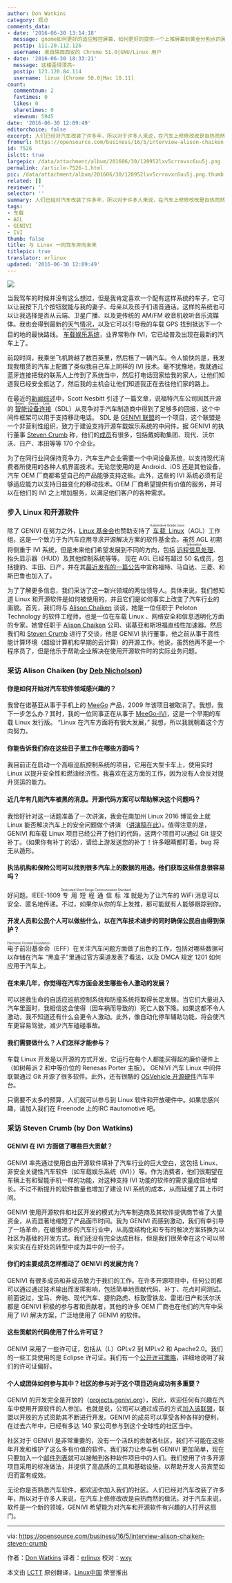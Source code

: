 ```yaml
---
author: Don Watkins
category: 观点
comments_data:
- date: '2016-06-30 13:14:18'
  message: gnome如何更好的适应触控屏幕，如何更好的提供一个上推屏幕到黄金分割点的屏幕键盘更值得期待！！！
  postip: 111.20.112.126
  username: 来自陕西西安的 Chrome 51.0|GNU/Linux 用户
- date: '2016-06-30 18:33:21'
  message: 这楼歪得漂亮~
  postip: 123.120.84.114
  username: linux [Chrome 50.0|Mac 10.11]
count:
  commentnum: 2
  favtimes: 0
  likes: 0
  sharetimes: 0
  viewnum: 5945
date: '2016-06-30 12:09:49'
editorchoice: false
excerpt: 人们已经对汽车改装了许多年，所以对于许多人来说，在汽车上修修改改是自热而然的做法。对于汽车来说，软件是一个新的领域，希望能为对汽车和开源软件有兴趣的人打开这扇门。
fromurl: https://opensource.com/business/16/5/interview-alison-chaiken-steven-crumb
id: 7526
islctt: true
largepic: /data/attachment/album/201606/30/120952lxv5crrovxc6uu5j.png
permalink: /article-7526-1.html
pic: /data/attachment/album/201606/30/120952lxv5crrovxc6uu5j.png.thumb.jpg
related: []
reviewer: ''
selector: ''
summary: 人们已经对汽车改装了许多年，所以对于许多人来说，在汽车上修修改改是自热而然的做法。对于汽车来说，软件是一个新的领域，希望能为对汽车和开源软件有兴趣的人打开这扇门。
tags:
- 车载
- AGL
- GENIVI
- IVI
thumb: false
title: 与 Linux 一同驾车奔向未来
titlepic: true
translator: erlinux
updated: '2016-06-30 12:09:49'
---
```


![](/data/attachment/album/201606/30/120952lxv5crrovxc6uu5j.png)


当我驾车的时候并没有这么想过，但是我肯定喜欢一个配有这样系统的车子，它可以让我按下几个按钮就能与我的妻子、母亲以及孩子们语音通话。这样的系统也可以让我选择是否从云端、卫星广播、以及更传统的 AM/FM 收音机收听音乐流媒体。我也会得到最新的天气情况，以及它可以引导我的车载 GPS 找到抵达下一个目的地的最快路线。<ruby> <a href="https://en.wikipedia.org/wiki/In_car_entertainment">  车载娱乐系统 </a> <rp>  （ </rp> <rt>  In-vehicle infotainment </rt> <rp>  ） </rp></ruby>，业界常称作 IVI，它已经普及出现在最新的汽车上了。


前段时间，我乘坐飞机跨越了数百英里，然后租了一辆汽车。令人愉快的是，我发现我租赁的汽车上配置了类似我自己车上同样的 IVI 技术。毫不犹豫地，我就通过蓝牙连接把我的联系人上传到了系统当中，然后打电话回家给我的家人，让他们知道我已经安全抵达了，然后我的主机会让他们知道我正在去往他们家的路上。


在最近的[新闻综述](https://opensource.com/life/16/1/weekly-news-jan-9)中，Scott Nesbitt 引述了一篇文章，说福特汽车公司因其开源的<ruby> <a href="http://projects.genivi.org/smartdevicelink/home">  智能设备连接 </a> <rp>  （ </rp> <rt>  Smart Device Link </rt> <rp>  ） </rp></ruby>（SDL）从竞争对手汽车制造商中得到了足够多的回报，这个中间件框架可以用于支持移动电话。 SDL 是 [GENIVI 联盟](http://www.genivi.org/)的一个项目，这个联盟是一个非营利性组织，致力于建设支持开源车载娱乐系统的中间件。据 GENIVI 的执行董事 [Steven Crumb](https://www.linkedin.com/in/stevecrumb) 称，他们的[成员](http://www.genivi.org/genivi-members)有很多，包括戴姆勒集团、现代、沃尔沃、日产、本田等等 170 个企业。


为了在同行业间保持竞争力，汽车生产企业需要一个中间设备系统，以支持现代消费者所使用的各种人机界面技术。无论您使用的是 Android、iOS 还是其他设备，汽车 OEM 厂商都希望自己的产品能够支持这些。此外，这些的 IVI 系统必须有足够适应能力以支持日益变化的移动技术。OEM 厂商希望提供有价值的服务，并可以在他们的 IVI 之上增加服务，以满足他们客户的各种需求。


### 步入 Linux 和开源软件


除了 GENIVI 在努力之外，[Linux 基金会](http://www.linuxfoundation.org/)也赞助支持了<ruby> <a href="https://www.automotivelinux.org/">  车载 Linux </a> <rp>  （ </rp> <rt>  Automotive Grade Linux </rt> <rp>  ） </rp></ruby>（AGL）工作组，这是一个致力于为汽车应用寻求开源解决方案的软件基金会。虽然 AGL 初期将侧重于 IVI 系统，但是未来他们希望发展到不同的方向，包括<ruby> <a href="https://en.wikipedia.org/wiki/Telematics">  远程信息处理 </a> <rp>  （ </rp> <rt>  telematics </rt> <rp>  ） </rp></ruby>、抬头显示器（HUD）及其他控制系统等等。 现在 AGL 已经有超过 50 名成员，包括捷豹、丰田、日产，并在其[最近发布的一篇公告](https://www.automotivelinux.org/news/announcement/2016/01/ford-mazda-mitsubishi-motors-and-subaru-join-linux-foundation-and)中宣称福特、马自达、三菱、和斯巴鲁也加入了。


为了了解更多信息，我们采访了这一新兴领域的两位领导人。具体来说，我们想知道 Linux 和开源软件是如何被使用的，并且它们是如何事实上改变了汽车行业的面貌。首先，我们将与 [Alison Chaiken](https://www.linkedin.com/in/alison-chaiken-3ba456b3) 谈谈，她是一位任职于 Peloton Technology 的软件工程师，也是一位在车载 Linux 、网络安全和信息透明化方面的专家。她曾任职于 [Alison Chaiken](https://www.linkedin.com/in/alison-chaiken-3ba456b3) 公司、诺基亚和斯坦福直线性加速器。然后我们和 [Steven Crumb](https://www.linkedin.com/in/stevecrumb) 进行了交谈，他是 GENIVI 执行董事，他之前从事于高性能计算环境（超级计算机和早期的云计算）的开源工作。他说，虽然他再不是一个程序员了，但是他乐于帮助企业解决在使用开源软件时的实际业务问题。


### 采访 Alison Chaiken (by [Deb Nicholson](https://opensource.com/users/eximious))


#### 你是如何开始对汽车软件领域感兴趣的？


我曾在诺基亚从事于手机上的 [MeeGo](https://en.wikipedia.org/wiki/MeeGo) 产品，2009 年该项目被取消了。我想，我下一步怎么办？其时，我的一位同事正在从事于 [MeeGo-IVI](http://webinos.org/deliverable-d026-target-platform-requirements-and-ipr/automotive/)，这是一个早期的车载 Linux 发行版。 “Linux 在汽车方面将有很大发展，” 我想，所以我就朝着这个方向努力。


#### 你能告诉我们你在这些日子里工作在哪些方面吗？


我目前正在启动一个高级巡航控制系统的项目，它用在大型卡车上，使用实时 Linux 以提升安全性和燃油经济性。我喜欢在这方面的工作，因为没有人会反对提升货运的能力。


#### 近几年有几则汽车被黑的消息。开源代码方案可以帮助解决这个问题吗？


我恰好针对这一话题准备了一次讲演，我会在南加州 Linux 2016 博览会上就 Linux 能否解决汽车上的安全问题做个讲演 （[讲演稿在此](http://she-devel.com/Chaiken_automotive_cybersecurity.pdf)）。值得注意的是，GENIVI 和车载 Linux 项目已经公开了他们的代码，这两个项目可以通过 Git 提交补丁。（如果你有补丁的话），请给上游发送您的补丁！许多眼睛都盯着，bug 将无从遁形。


#### 执法机构和保险公司可以找到很多汽车上的数据的用途。他们获取这些信息很容易吗？


好问题。IEEE-1609 <ruby> 专用短程通信标准 <rp>  （ </rp> <rt>  Dedicated Short Range Communication Standard </rt> <rp>  ） </rp></ruby>就是为了让汽车的 WiFi 消息可以安全、匿名地传递。不过，如果你从你的车上发推，那可能就有人能够跟踪到你。


#### 开发人员和公民个人可以做些什么，以在汽车技术进步的同时确保公民自由得到保护？


<ruby> 电子前沿基金会 <rp>  （ </rp> <rt>  Electronic Frontier Foundation </rt> <rp>  ） </rp></ruby>（EFF）在关注汽车问题方面做了出色的工作，包括对哪些数据可以存储在汽车 “黑盒子”里通过官方渠道发表了看法，以及 DMCA 规定 1201 如何应用于汽车上。


#### 在未来几年，你觉得在汽车方面会发生哪些令人激动的发展？


可以拯救生命的自适应巡航控制系统和防撞系统将取得长足发展。当它们大量进入汽车里面时，我相信这会使得（因车祸而导致的）死亡人数下降。如果这都不令人激动，我不知道还有什么会更令人激动。此外，像自动化停车辅助功能，将会使汽车更容易驾驶，减少汽车磕碰事故。


#### 我们需要做什么？人们怎样才能参与？


车载 Linux 开发是以开源的方式开发，它运行在每个人都能买得起的廉价硬件上（如树莓派 2 和中等价位的 Renesas Porter 主板）。 GENIVI 汽车 Linux 中间件联盟通过 Git 开源了很多软件。此外，还有很酷的 [OSVehicle 开源硬件](https://www.osvehicle.com/)汽车平台。


只需要不太多的预算，人们就可以参与到 Linux 软件和开放硬件中。如果您感兴趣，请加入我们在 Freenode 上的IRC #automotive 吧。


### 采访 Steven Crumb (by Don Watkins)


#### GENIVI 在 IVI 方面做了哪些巨大贡献？


GENIVI 率先通过使用自由开源软件填补了汽车行业的巨大空白，这包括 Linux、非安全关键性汽车软件（如车载娱乐系统（IVI））等。作为消费者，他们很期望在车辆上有和智能手机一样的功能，对这种支持 IVI 功能的软件的需求量成倍地增长。不过不断提升的软件数量也增加了建设 IVI 系统的成本，从而延缓了其上市时间。


GENIVI 使用开源软件和社区开发的模式为汽车制造商及其软件提供商节省了大量资金，从而显著地缩短了产品面市时间。我为 GENIVI 而感到激动，我们有幸引导了一场革命，在缓慢进步的汽车行业中，从高度结构化和专有的解决方案转换为以社区为基础的开发方式。我们还没有完全达成目标，但是我们很荣幸在这个可以带来实实在在好处的转型中成为其中的一份子。


#### 你们的主要成员怎样推动了 GENIVI 的发展方向？


GENIVI 有很多成员和非成员致力于我们的工作。在许多开源项目中，任何公司都可以通过通过技术输出而发挥影响，包括简单地贡献代码、补丁、花点时间测试。前面说过，宝马、奔驰、现代汽车、捷豹路虎、标致雪铁龙、雷诺/日产和沃尔沃都是 GENIVI 积极的参与者和贡献者，其他的许多 OEM 厂商也在他们的汽车中采用了 IVI 解决方案，广泛地使用了 GENIVI 的软件。


#### 这些贡献的代码使用了什么许可证？


GENIVI 采用了一些许可证，包括从（L）GPLv2 到 MPLv2 和 Apache2.0。我们的一些工具使用的是 Eclipse 许可证。我们有一个[公开许可策略](http://projects.genivi.org/how)，详细地说明了我们的许可证偏好。


#### 个人或团体如何参与其中？社区的参与对于这个项目迈向成功有多重要？


GENIVI 的开发完全是开放的（[projects.genivi.org](http://projects.genivi.org/)），因此，欢迎任何有兴趣在汽车中使用开源软件的人参加。也就是说，公司可以通过成员的方式[加入该联盟](http://genivi.org/join)，联盟以开放的方式资助其不断进行开发。GENIVI 的成员可以享受各种各样的便利，在过去六年中，已经有多达 140 家公司参与到这个全球性的社区当中。


社区对于 GENIVI 是非常重要的，没有一个活跃的贡献者社区，我们不可能在这些年开发和维护了这么多有价值的软件。我们努力让参与到 GENIVI 更加简单，现在只要加入一个[邮件列表](http://lists.genivi.org/mailman/listinfo/genivi-projects)就可以接触到各种软件项目中的人们。我们使用了许多开源项目采用的标准做法，并提供了高品质的工具和基础设施，以帮助开发人员宾至如归而富有成效。


无论你是否熟悉汽车软件，都欢迎你加入我们的社区。人们已经对汽车改装了许多年，所以对于许多人来说，在汽车上修修改改是自热而然的做法。对于汽车来说，软件是一个新的领域，GENIVI 希望能为对汽车和开源软件有兴趣的人打开这扇门。




---


via: <https://opensource.com/business/16/5/interview-alison-chaiken-steven-crumb>


作者：[Don Watkins](https://opensource.com/users/don-watkins) 译者：[erlinux](https://github.com/erlinux) 校对：[wxy](https://github.com/wxy)


本文由 [LCTT](https://github.com/LCTT/TranslateProject) 原创翻译，[Linux中国](https://linux.cn/) 荣誉推出